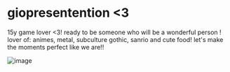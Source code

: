 # giopresentention <3
15y
game lover <3!
ready to be someone who will be a wonderful person !
lover of: animes, metal, subculture gothic, sanrio and cute food!
let's make the moments perfect like we are!!

![image](https://github.com/user-attachments/assets/b3f9dab8-b7ef-445f-891c-d915f04e4dfa)


